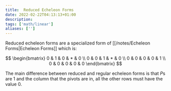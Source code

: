 ```yaml
---
title:  Reduced Echeleon Forms
date: 2022-02-22T04:13:13+01:00
description: 
tags: ['math/linear']
aliases: ['']
---
```

Reduced echeleon forms are a specialized form of [[/notes/Echeleon Forms|Echeleon Forms]] which is:

$$
\begin{bmatrix}
0 & 1 & 0 & * & 0 \\
0 & 0 & 1 & * & 0 \\
0 & 0 & 0 & 0 & 1 \\
0 & 0 & 0 & 0 & 0
\end{bmatrix}
$$

The main difference between reduced and regular echeleon forms is that $P$s are $1$ and the column that the pivots are in, all the other rows must have the value $0$.